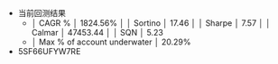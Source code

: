 - 当前回测结果
	- │ CAGR %                        │ 1824.56%                        │
	  │ Sortino                       │ 17.46                           │
	  │ Sharpe                        │ 7.57                            │
	  │ Calmar                        │ 47453.44                        │
	  │ SQN                           │ 5.23
	- │ Max % of account underwater   │ 20.29%
- 5SF66UFYW7RE